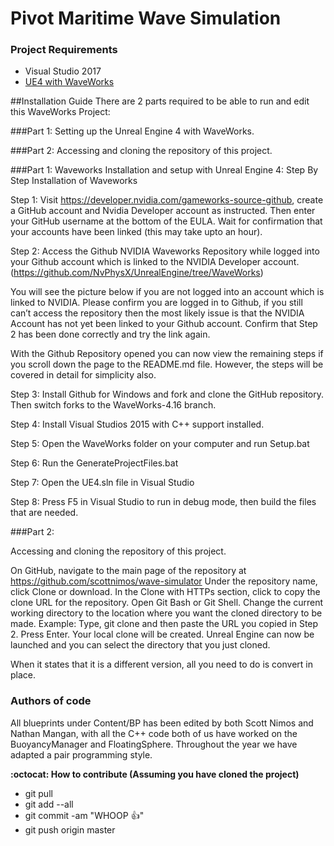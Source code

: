 # Pivot Maritime Wave Simulation
### Project Requirements
* Visual Studio 2017
* [UE4 with WaveWorks](https://github.com/NvPhysX/UnrealEngine/tree/WaveWorks-4.16)


##Installation Guide
There are 2 parts required to be able to run and edit this WaveWorks Project:

###Part 1: Setting up the Unreal Engine 4 with WaveWorks.

###Part 2: Accessing and cloning the repository of this project.
 
###Part 1:
Waveworks Installation and setup with Unreal Engine 4:
Step By Step Installation of Waveworks
 
Step 1:
Visit https://developer.nvidia.com/gameworks-source-github, create a GitHub account and Nvidia Developer account as instructed. Then enter your GitHub username at the bottom of the EULA. Wait for confirmation that your accounts have been linked (this may take upto an hour).
 
Step 2:
Access the Github NVIDIA Waveworks Repository while logged into your Github account which is linked to the NVIDIA Developer account. (https://github.com/NvPhysX/UnrealEngine/tree/WaveWorks)
 
You will see the picture below if you are not logged into an account which is linked to NVIDIA. Please confirm you are logged in to Github, if you still can’t access the repository then the most likely issue is that the NVIDIA Account has not yet been linked to your Github account. Confirm that Step 2 has been done correctly and try the link again.

With the Github Repository opened you can now view the remaining steps if you scroll down the page to the README.md file. However, the steps will be covered in detail for simplicity also.
 
Step 3:
Install Github for Windows and fork and clone the GitHub repository. Then switch forks to the WaveWorks-4.16 branch.
 
Step 4:
Install Visual Studios 2015 with C++ support installed.
 
Step 5:
Open the WaveWorks folder on your computer and run Setup.bat
 
Step 6:
Run the GenerateProjectFiles.bat
 
Step 7:
Open the UE4.sln file in Visual Studio
 
Step 8:
Press F5 in Visual Studio to run in debug mode, then build the files that are needed.
 
###Part 2:

Accessing and cloning the repository of this project.
 
On GitHub, navigate to the main page of the repository at https://github.com/scottnimos/wave-simulator
Under the repository name, click Clone or download.
In the Clone with HTTPs section, click to copy the clone URL for the repository.
Open Git Bash or Git Shell.
Change the current working directory to the location where you want the cloned directory to be made.
Example:
Type, git clone and then paste the URL you copied in Step 2.
Press Enter. Your local clone will be created.
Unreal Engine can now be launched and you can select the directory that you just cloned.

When it states that it is a different version, all you need to do is convert in place.


### Authors of code
All blueprints under Content/BP has been edited by both Scott Nimos and Nathan Mangan,
with all the C++ code both of us have worked on the BuoyancyManager and FloatingSphere.
Throughout the year we have adapted a pair programming style.

__:octocat: How to contribute (Assuming you have cloned the project)__
* git pull
* git add --all
* git commit -am "WHOOP :+1:"
* git push origin master

